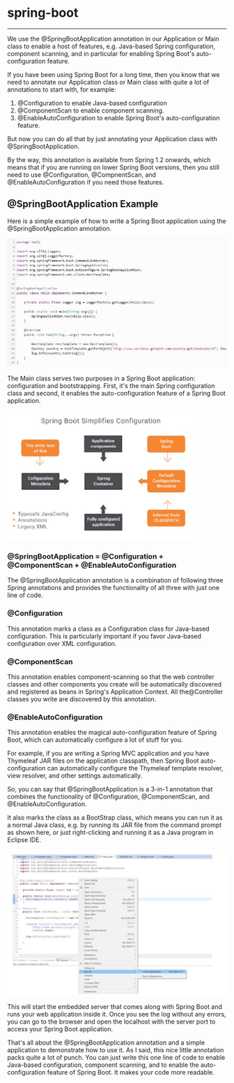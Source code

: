 # spring-boot
---
We use the @SpringBootApplication annotation in our Application or Main class to enable a host of features, e.g. Java-based Spring configuration, component scanning, and in particular for enabling Spring Boot's auto-configuration feature.

If you have been using Spring Boot for a long time, then you know that we need to annotate our Application class or Main class with quite a lot of annotations to start with, for example:

1. @Configuration to enable Java-based configuration
2. @ComponentScan to enable component scanning.
3. @EnableAutoConfiguration to enable Spring Boot's auto-configuration feature.

But now you can do all that by just annotating your Application class with @SpringBootApplication.

By the way, this annotation is available from Spring 1.2 onwards, which means that if you are running on lower Spring Boot versions, then you still need to use @Configuration, @CompnentScan, and @EnableAutoConfiguration if you need those features.

## @SpringBootApplication Example
Here is a simple example of how to write a Spring Boot application using the @SpringBootApplication annotation.

![Spring-Boot](images/spring-boot/spring-boot.JPG)

The Main class serves two purposes in a Spring Boot application: configuration and bootstrapping. First, it's the main Spring configuration class and second, it enables the auto-configuration feature of a Spring Boot application.

![Spring-Boot](images/spring-boot/spring-boot-configuration.JPG)

### @SpringBootApplication = @Configuration + @ComponentScan + @EnableAutoConfiguration
The @SpringBootApplication annotation is a combination of following three Spring annotations and provides the functionality of all three with just one line of code.

### @Configuration
This annotation marks a class as a Configuration class for Java-based configuration. This is particularly important if you favor Java-based configuration over XML configuration. 

### @ComponentScan
This annotation enables component-scanning so that the web controller classes and other components you create will be automatically discovered and registered as beans in Spring's Application Context. All the@Controller classes you write are discovered by this annotation.

### @EnableAutoConfiguration
This annotation enables the magical auto-configuration feature of Spring Boot, which can automatically configure a lot of stuff for you.

For example, if you are writing a Spring MVC application and you have Thymeleaf JAR files on the application classpath, then Spring Boot auto-configuration can automatically configure the Thymeleaf template resolver, view resolver, and other settings automatically.

So, you can say that @SpringBootApplication is a 3-in-1 annotation that combines the functionality of @Configuration, @ComponentScan, and @EnableAutoConfiguration.

It also marks the class as a BootStrap class, which means you can run it as a normal Java class, e.g. by running its JAR file from the command prompt as shown here, or just right-clicking and running it as a Java program in Eclipse IDE.

![Spring-Boot-App-Run](images/spring-boot/spring-boot-app-run.JPG)

This will start the embedded server that comes along with Spring Boot and runs your web application inside it. Once you see the log without any errors, you can go to the browser and open the localhost with the server port to access your Spring Boot application.

That's all about the @SpringBootApplication annotation and a simple application to demonstrate how to use it. As I said, this nice little annotation packs quite a lot of punch. You can just write this one line of code to enable Java-based configuration, component scanning, and to enable the auto-configuration feature of Spring Boot. It makes your code more readable.